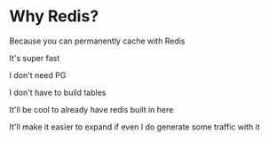 # Why Redis?

Because you can permanently cache with Redis  


It's super fast  


I don't need PG  


I don't have to build tables  


It'll be cool to already have redis built in here  


It'll make it easier to expand if even I do generate some traffic with it
